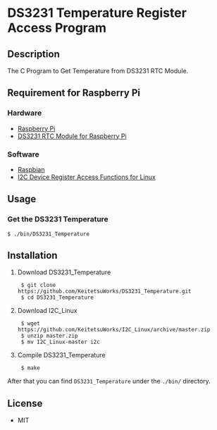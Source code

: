 DS3231 Temperature Register Access Program
========

## Description
The C Program to Get Temperature from DS3231 RTC Module.

## Requirement for Raspberry Pi
### Hardware
* [Raspberry Pi](https://www.raspberrypi.org/products/raspberry-pi-3-model-b/)
* [DS3231 RTC Module for Raspberry Pi](http://www.amazon.co.jp/exec/obidos/ASIN/B00KB10VIO/keitetsu-22/ref=nosim/)

### Software
* [Raspbian](https://www.raspberrypi.org/downloads/raspbian/)
* [I2C Device Register Access Functions for Linux](https://github.com/KeitetsuWorks/I2C_Linux)

## Usage
### Get the DS3231 Temperature

    $ ./bin/DS3231_Temperature

## Installation
1. Download DS3231_Temperature

        $ git clone https://github.com/KeitetsuWorks/DS3231_Temperature.git
        $ cd DS3231_Temperature

2. Download I2C_Linux

        $ wget https://github.com/KeitetsuWorks/I2C_Linux/archive/master.zip
        $ unzip master.zip
        $ mv I2C_Linux-master i2c

3. Compile DS3231_Temperature

        $ make

After that you can find `DS3231_Temperature` under the `./bin/` directory.

## License
* MIT

